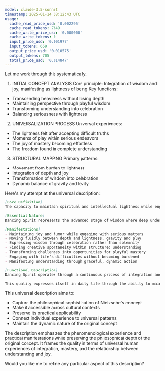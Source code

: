 ```yaml
---
model: claude-3.5-sonnet
timestamp: 2025-01-14 18:12:43 UTC
usage:
  cache_read_price_usd: '0.002295'
  cache_read_tokens: 7649
  cache_write_price_usd: '0.000000'
  cache_write_tokens: 0
  input_price_usd: '0.001977'
  input_tokens: 659
  output_price_usd: '0.010575'
  output_tokens: 705
  total_price_usd: '0.014847'
---
```


Let me work through this systematically.

1. INITIAL CONCEPT ANALYSIS
Core principle: Integration of wisdom and joy, manifesting as lightness of being
Key functions: 
- Transcending heaviness without losing depth
- Maintaining perspective through playful wisdom
- Transforming understanding into celebration
- Balancing seriousness with lightness

2. UNIVERSALIZATION PROCESS
Universal experiences:
- The lightness felt after accepting difficult truths
- Moments of play within serious endeavors
- The joy of mastery becoming effortless
- The freedom found in complete understanding

3. STRUCTURAL MAPPING
Primary patterns:
- Movement from burden to lightness
- Integration of depth and joy
- Transformation of wisdom into celebration
- Dynamic balance of gravity and levity

Here's my attempt at the universal description:

```markdown
[Core Definition]
The capacity to maintain spiritual and intellectual lightness while engaging with life's depths, manifesting as a dynamic integration of wisdom and joy that transforms understanding into celebration and serious purpose into playful mastery.

[Essential Nature]
Dancing Spirit represents the advanced stage of wisdom where deep understanding transforms from burden into lightness. It emerges when profound comprehension of life's complexities doesn't lead to heaviness but rather to a kind of spiritual buoyancy. This quality combines the depth of wisdom with the lightness of play, the seriousness of purpose with the joy of spontaneous expression. It's the ability to remain light-footed while walking on deep waters.

[Manifestations]
- Maintaining joy and humor while engaging with serious matters
- Moving fluidly between depth and lightness, gravity and play
- Expressing wisdom through celebration rather than solemnity
- Finding creative spontaneity within structured understanding
- Transforming challenges into opportunities for playful mastery
- Engaging with life's difficulties without becoming burdened
- Manifesting understanding through graceful, dynamic action

[Functional Description]
Dancing Spirit operates through a continuous process of integration and transformation, where increasing depth of understanding doesn't accumulate as weight but converts into greater lightness. Like a skilled dancer who makes complex movements appear effortless, this quality enables one to handle life's complexities with grace and joy. It develops through the progressive mastery of converting knowledge into wisdom and wisdom into celebratory action.

This quality expresses itself in daily life through the ability to maintain perspective and joy even in challenging situations, to find creative solutions through playful engagement, and to share wisdom in ways that elevate rather than burden others. It manifests as a kind of spiritual agility that allows one to move freely through life's various dimensions while maintaining both depth and lightness.
```

This universal description aims to:
- Capture the philosophical sophistication of Nietzsche's concept
- Make it accessible across cultural contexts
- Preserve its practical applicability
- Connect individual experience to universal patterns
- Maintain the dynamic nature of the original concept

The description emphasizes the phenomenological experience and practical manifestations while preserving the philosophical depth of the original concept. It frames the quality in terms of universal human experiences of integration, mastery, and the relationship between understanding and joy.

Would you like me to refine any particular aspect of this description?